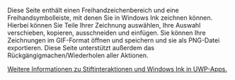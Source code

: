 ﻿Diese Seite enthält einen Freihandzeichenbereich und eine Freihandsymbolleiste, mit denen Sie in Windows Ink zeichnen können. Hierbei können Sie Teile Ihrer Zeichnung auswählen, Ihre Auswahl verschieben, kopieren, ausschneiden und einfügen. Sie können Ihre Zeichnungen im GIF-Format öffnen und speichern und sie als PNG-Datei exportieren. Diese Seite unterstützt außerdem das Rückgängigmachen/Wiederholen aller Aktionen.
 
[Weitere Informationen zu Stiftinteraktionen und Windows Ink in UWP-Apps.](https://docs.microsoft.com//windows/uwp/design/input/pen-and-stylus-interactions)
